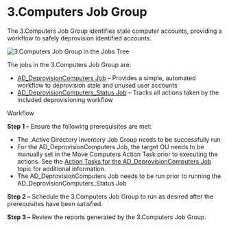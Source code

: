 # 3.Computers Job Group

The 3.Computers Job Group identifies stale computer accounts, providing a workflow to safely deprovision identified accounts.

![3.Computers Job Group in the Jobs Tree](/img/product_docs/accessanalyzer/accessanalyzer/enterpriseauditor/solutions/activedirectory/cleanup/computers/computersjobtree.png)

The jobs in the 3.Computers Job Group are:

- [AD\_DeprovisionComputers Job](/docs/accessanalyzer/accessanalyzer/enterpriseauditor/solutions/activedirectory/cleanup/computers/ad_deprovisioncomputers.md) – Provides a simple, automated workflow to deprovision stale and unused user accounts
- [AD\_DeprovisionComputers\_Status Job](/docs/accessanalyzer/accessanalyzer/enterpriseauditor/solutions/activedirectory/cleanup/computers/ad_deprovisioncomputers_status.md) – Tracks all actions taken by the included deprovisioning workflow

Workflow

__Step 1 –__ Ensure the following prerequisites are met:

- The .Active Directory Inventory Job Group needs to be successfully run
- For the AD\_DeprovisionComputers Job, the target OU needs to be manually set in the Move Computers Action Task prior to executing the actions. See the [Action Tasks for the AD\_DeprovisionComputers Job](/docs/accessanalyzer/accessanalyzer/enterpriseauditor/solutions/activedirectory/cleanup/computers/ad_deprovisioncomputers.md#Action-Tasks-for-the-AD_DeprovisionComputers-Job) topic for additional information.
- The AD\_DeprovisionComputers Job needs to be run prior to running the AD\_DeprovisionComputers\_Status Job

__Step 2 –__ Schedule the 3.Computers Job Group to run as desired after the prerequisites have been satisfied.

__Step 3 –__ Review the reports generated by the 3.Computers Job Group.
